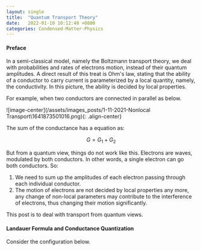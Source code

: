 ```yaml
---
layout: single
title:  "Quantum Transport Theory"
date:   2022-01-10 10:12:48 +0800
categories: Condensed-Matter-Physics
---
```

#### Preface

In a semi-classical model, namely the Boltzmann transport theory, we deal with probabilities and rates of electrons motion, instead of their quantum amplitudes. A direct result of this treat is Ohm's law, stating that the ability of a conductor to carry current is parameterized by a local quantity, namely, the conductivity. In this picture, the ability is decided by local properties. 

For example, when two conductors are connected in parallel as below.

![image-center](/assets/images_posts/1-11-2021-Nonlocal Transport\1641873501016.png){: .align-center}

The sum of the conductance has a equation as:



$$G = G_1 + G_2$$




But from a quantum view, things do not work like this. Electrons are waves, modulated by both conductors. In other words, a single electron can go both conductors. So:

1. We need to sum up the amplitudes of each electron passing through each individual conductor.
2. The motion of electrons are not decided by local properties any more, any change of non-local parameters may contribute to the interference of electrons, thus changing their motion significantly.

This post is to deal with transport from quantum views.

#### Landauer Formula and Conductance Quantization

Consider the configuration below.
